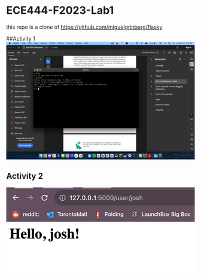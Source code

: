 # ECE444-F2023-Lab1

this repo is a clone of https://github.com/miguelgrinberg/flasky

##Activity 1
![Alt text](activity1.png)

## Activity 2

![Alt text](activity2.png)
